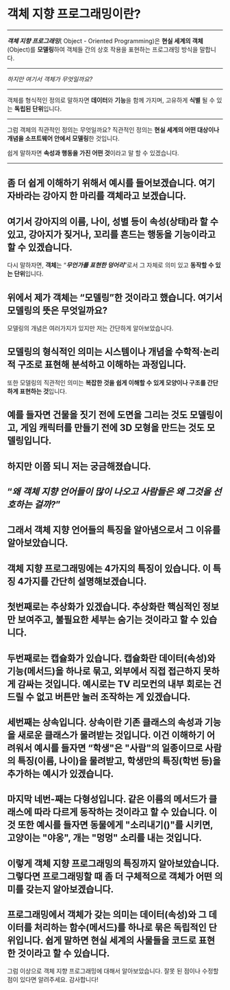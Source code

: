 # 객체 지향 프로그래밍이란?

---
***객체 지향 프로그래밍***( Object - Oriented Programming)은 **현실 세계의 객체**(Object)를 **모델링**하여
객체들 간의 상호 작용을 표현하는 프로그래밍 방식을 말합니다.

---

*하지만 여기서 객체가 무엇일까요?*

---

객체를 형식적인 정의로 말하자면
**데이터**와 **기능**을 함께 가지며, 고유하게 **식별** 될 수 있는 **독립된 단위**입니다.

---
 
그럼 객체의 직관적인 정의는 무엇일까요?
직관적인 정의는 **현실 세계의 어떤 대상이나 개념을 소프트웨어 안에서 모델링**한 것입니다.


쉽게 말하자면 **속성과 행동을 가진 어떤 것**이라고 말 할 수 있겠습니다.

---

좀 더 쉽게 이해하기 위해서 예시를 들어보겠습니다.
여기 자바라는 강아지 한 마리를 객체라고 보겠습니다.
---
여기서 강아지의 이름, 나이, 성별 등이 **속성**(상태)라 할 수 있고,
강아지가 짖거나, 꼬리를 흔드는 행동을 **기능**이라고 할 수 있겠습니다.
---
다시 말하자면, **객체**는 “***무언가를 표현한 덩어리***”로서 그 자체로 의미 있고 **동작할 수 있는 단위**입니다.

위에서 제가 **객체**는 “**모델링**”한 것이라고 했습니다.
여기서 **모델링의 뜻**은 무엇일까요?
---
모델링의 개념은 여러가지가 있지만 저는 간단하게 알아보았습니다.

모델링의 형식적인 의미는
**시스템이나 개념을 수학적·논리적 구조로 표현해 분석하고 이해하는 과정**입니다.
---
또한 모델링의 직관적인 의미는
**복잡한 것을 쉽게 이해할 수 있게 모양이나 구조를 간단하게 표현하는 것**입니다.

예를 들자면 
건물을 짓기 전에 **도면을 그리는 것**도 모델링이고, 게임 캐릭터를 만들기 전에 
**3D 모형을 만드는 것**도 모델링입니다.
---
하지만 이쯤 되니 저는 궁금해졌습니다.
---
“*왜 객체 지향 언어들이 많이 나오고 사람들은 왜 그것을 선호하는 걸까?*”
---
그래서 객체 지향 언어들의 특징을 알아냄으로서 그 이유를 알아보았습니다.
---
객체 지향 프로그래밍에는 **4가지의 특징**이 있습니다.
이 특징 4가지를 간단히 설명해보겠습니다.
---
첫번째로는 **추상화**가 있겠습니다.
추상화란 **핵심적인 정보만 보여주고, 불필요한 세부는 숨기는 것**이라고 할 수 있습니다.
---
두번째로는 **캡슐화**가 있습니다.
캡슐화란 **데이터(속성)와 기능(메서드)을 하나로 묶고, 외부에서 직접 접근하지 못하게 감싸는 것**입니다.
예시로는 TV 리모컨의 내부 회로는 건드릴 수 없고 버튼만 눌러 조작하는 게 있겠습니다.
---
세번째는 **상속**입니다.
상속이란 **기존 클래스의 속성과 기능을 새로운 클래스가 물려받는 것**입니다.
이건 이해하기 어려워서 예시를 들자면
“**학생"은 "사람"의 일종**이므로 **사람의 특징(이름, 나이)을 물려**받고, **학생만의 특징(학번 등)을 추가**하는
예시가 있겠습니다.
---
마지막 네번-째는 **다형성**입니다.
**같은 이름의 메서드가 클래스에 따라 다르게 동작하는 것**이라고 할 수 있습니다.
이것 또한 예시를 들자면 
동물에게 "소리내기()"를 시키면, 고양이는 "야옹", 개는 "멍멍" 소리를 내는 것입니다. 
---
이렇게 객체 지향 프로그래밍의 특징까지 알아보았습니다.
그렇다면 프로그래밍할 때 좀 더 **구체적으로 객체가 어떤 의미**를 갖는지 알아보겠습니다.
---
프로그래밍에서 객체가 갖는 의미는
**데이터(속성)와 그 데이터를 처리하는 함수(메서드)를 하나로 묶은 독립적인 단위**입니다.
쉽게 말하면 
**현실 세계의 사물들을 코드로 표현한 것**이라고 할 수 있습니다.
---
그럼 이상으로 객체 지향 프로그래밍에 대해서 알아보았습니다.
잘못 된 점이나 수정할 점이 있다면 알려주세요.
감사합니다!
